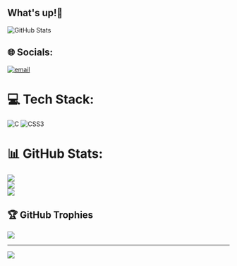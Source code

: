 ## What's up!👾
![GitHub Stats](http://github-profile-summary-cards.vercel.app/api/cards/stats?username=Nesrine1024&theme=tokyonight)


## 🌐 Socials:
[![email](https://img.shields.io/badge/Email-D14836?logo=gmail&logoColor=white)](mailto:nessrinhana2006@gmail.com) 

# 💻 Tech Stack:
![C](https://img.shields.io/badge/c-%2300599C.svg?style=for-the-badge&logo=c&logoColor=white) ![CSS3](https://img.shields.io/badge/css3-%231572B6.svg?style=for-the-badge&logo=css3&logoColor=white)
# 📊 GitHub Stats:
![](https://github-readme-stats.vercel.app/api?username=Nesrine1024&theme=dark&hide_border=false&include_all_commits=false&count_private=false)<br/>
![](https://github-readme-streak-stats.herokuapp.com/?user=Nesrine1024&theme=dark&hide_border=false)<br/>
![](https://github-readme-stats.vercel.app/api/top-langs/?username=Nesrine1024&theme=dark&hide_border=false&include_all_commits=false&count_private=false&layout=compact)

## 🏆 GitHub Trophies
![](https://github-profile-trophy.vercel.app/?username=Nesrine1024&theme=tokyonight&no-frame=false&no-bg=true&margin-w=4)

---
[![](https://visitcount.itsvg.in/api?id=Nesrine1024&icon=0&color=1)](https://visitcount.itsvg.in)

<!-- Proudly created with GPRM ( https://gprm.itsvg.in ) -->
